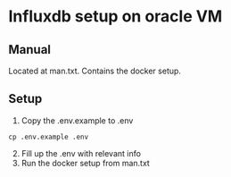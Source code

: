 # Influxdb setup on oracle VM

## Manual

Located at man.txt. Contains the docker setup.

## Setup

1. Copy the .env.example to .env
```
cp .env.example .env
```
2. Fill up the .env with relevant info
3. Run the docker setup from man.txt

